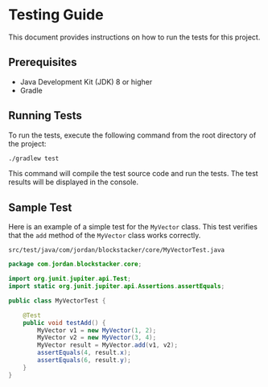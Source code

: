# Testing Guide

This document provides instructions on how to run the tests for this project.

## Prerequisites

* Java Development Kit (JDK) 8 or higher
* Gradle

## Running Tests

To run the tests, execute the following command from the root directory of the project:

```bash
./gradlew test
```

This command will compile the test source code and run the tests. The test results will be displayed in the console.

## Sample Test

Here is an example of a simple test for the `MyVector` class. This test verifies that the `add` method of the `MyVector` class works correctly.

`src/test/java/com/jordan/blockstacker/core/MyVectorTest.java`

```java
package com.jordan.blockstacker.core;

import org.junit.jupiter.api.Test;
import static org.junit.jupiter.api.Assertions.assertEquals;

public class MyVectorTest {

    @Test
    public void testAdd() {
        MyVector v1 = new MyVector(1, 2);
        MyVector v2 = new MyVector(3, 4);
        MyVector result = MyVector.add(v1, v2);
        assertEquals(4, result.x);
        assertEquals(6, result.y);
    }
}
```
